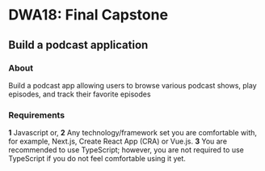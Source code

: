# DWA18: Final Capstone

## Build a podcast application

### About

Build a podcast app allowing users to browse various podcast shows, play episodes, and track their favorite episodes

### **Requirements**


**1** Javascript or,
**2** Any technology/framework set you are comfortable with, for example, Next.js, Create React App (CRA) or Vue.js.
**3** You are recommended to use TypeScript; however, you are not required to use TypeScript if you do not feel comfortable using it yet.
